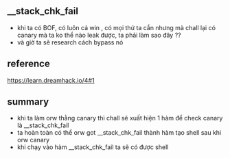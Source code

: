 ## __stack_chk_fail

- khi ta có BOF, có luôn cả win , có mọi thứ ta cần nhưng mà chall lại có canary mà ta ko thể nào leak được, ta phải làm sao đây ??
- và giờ ta sẽ research cách bypass nó

## reference 

https://learn.dreamhack.io/4#1

## summary 
- khi ta làm orw thằng canary thì chall sẽ xuất hiện 1 hàm để check canary là __stack_chk_fail
- ta hoàn toàn có thể orw got __stack_chk_fail thành hàm tạo shell sau khi orw canary
- khi chạy vào hàm __stack_chk_fail ta sẽ có được shell 
